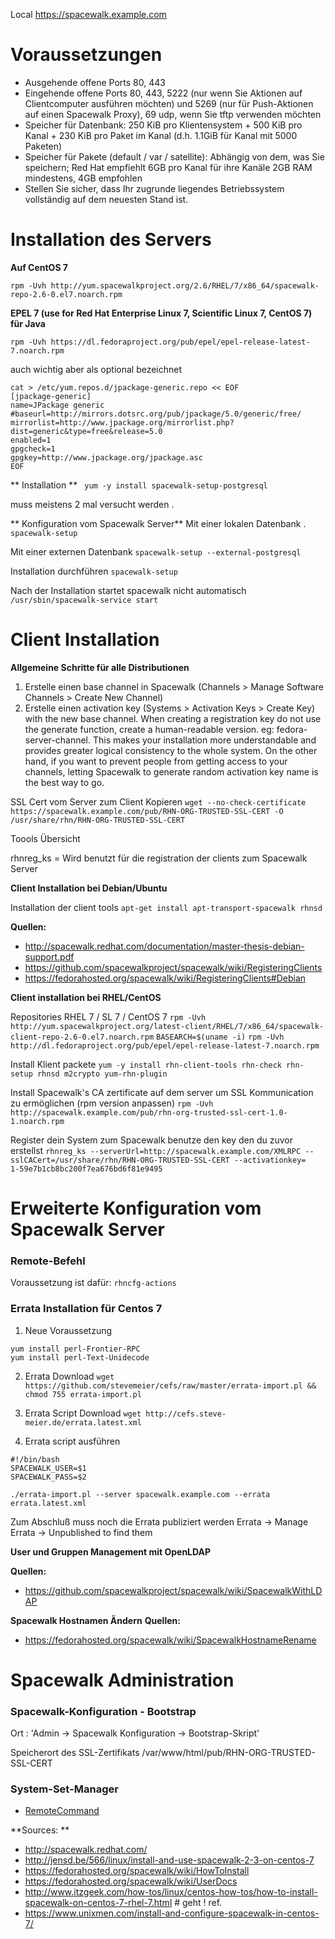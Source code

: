 
Local https://spacewalk.example.com

Voraussetzungen
==============

* Ausgehende offene Ports 80, 443
* Eingehende offene Ports 80, 443, 5222 (nur wenn Sie Aktionen auf Clientcomputer ausführen möchten) und 5269 (nur für Push-Aktionen auf einen Spacewalk Proxy), 69 udp, wenn Sie tftp verwenden möchten
* Speicher für Datenbank: 250 KiB pro Klientensystem + 500 KiB pro Kanal + 230 KiB pro Paket im Kanal (d.h. 1.1GiB für Kanal mit 5000 Paketen)
* Speicher für Pakete (default / var / satellite): Abhängig von dem, was Sie speichern; Red Hat empfiehlt 6GB pro Kanal für ihre Kanäle 2GB RAM mindestens, 4GB empfohlen
* Stellen Sie sicher, dass Ihr zugrunde liegendes Betriebssystem vollständig auf dem neuesten Stand ist.

Installation des Servers
===================

**Auf CentOS 7**

`rpm -Uvh http://yum.spacewalkproject.org/2.6/RHEL/7/x86_64/spacewalk-repo-2.6-0.el7.noarch.rpm`

**EPEL 7 (use for Red Hat Enterprise Linux 7, Scientific Linux 7, CentOS 7) für Java**

`rpm -Uvh https://dl.fedoraproject.org/pub/epel/epel-release-latest-7.noarch.rpm`

auch wichtig aber als optional bezeichnet
```
cat > /etc/yum.repos.d/jpackage-generic.repo << EOF
[jpackage-generic]
name=JPackage generic
#baseurl=http://mirrors.dotsrc.org/pub/jpackage/5.0/generic/free/
mirrorlist=http://www.jpackage.org/mirrorlist.php?dist=generic&type=free&release=5.0
enabled=1
gpgcheck=1
gpgkey=http://www.jpackage.org/jpackage.asc
EOF
```

** Installation **
` yum -y install spacewalk-setup-postgresql`

muss meistens 2 mal versucht werden .

** Konfiguration vom Spacewalk Server**
Mit einer lokalen Datenbank .
`spacewalk-setup`

Mit einer externen Datenbank
`spacewalk-setup --external-postgresql`

Installation durchführen
`spacewalk-setup`

Nach der Installation startet spacewalk nicht automatisch
`/usr/sbin/spacewalk-service start`


Client Installation
==============

**Allgemeine Schritte für alle Distributionen**

1. Erstelle einen  base channel in Spacewalk (Channels > Manage Software Channels > Create New Channel)
2.  Erstelle einen activation key (Systems > Activation Keys > Create Key) with the new base channel. When creating a registration key do not use the generate function, create a human-readable version. eg: fedora-server-channel. This makes your installation more understandable and provides greater logical consistency to the whole system. On the other hand, if you want to prevent people from getting access to your channels, letting Spacewalk to generate random activation key name is the best way to go.


SSL Cert vom Server zum Client Kopieren
`wget --no-check-certificate https://spacewalk.example.com/pub/RHN-ORG-TRUSTED-SSL-CERT -O /usr/share/rhn/RHN-ORG-TRUSTED-SSL-CERT`


Toools Übersicht

rhnreg_ks = Wird benutzt für die  registration der clients zum Spacewalk Server

**Client Installation bei Debian/Ubuntu**

Installation der client tools 
`apt-get install apt-transport-spacewalk rhnsd`



**Quellen:**
* http://spacewalk.redhat.com/documentation/master-thesis-debian-support.pdf
* https://github.com/spacewalkproject/spacewalk/wiki/RegisteringClients
* https://fedorahosted.org/spacewalk/wiki/RegisteringClients#Debian

**Client installation bei RHEL/CentOS**

Repositories  RHEL 7 / SL 7 / CentOS 7
`rpm -Uvh http://yum.spacewalkproject.org/latest-client/RHEL/7/x86_64/spacewalk-client-repo-2.6-0.el7.noarch.rpm`
`BASEARCH=$(uname -i)`
`rpm -Uvh http://dl.fedoraproject.org/pub/epel/epel-release-latest-7.noarch.rpm`

Install Klient packete
`yum -y install rhn-client-tools rhn-check rhn-setup rhnsd m2crypto yum-rhn-plugin`

Install Spacewalk's CA zertificate auf dem server um  SSL Kommunication zu ermöglichen (rpm version anpassen)
`rpm -Uvh http://spacewalk.example.com/pub/rhn-org-trusted-ssl-cert-1.0-1.noarch.rpm`

Register dein System zum Spacewalk benutze den key den du zuvor erstellst
`rhnreg_ks --serverUrl=http://spacewalk.example.com/XMLRPC --sslCACert=/usr/share/rhn/RHN-ORG-TRUSTED-SSL-CERT --activationkey= 	1-59e7b1cb8bc200f7ea676bd6f81e9495`

Erweiterte Konfiguration vom Spacewalk Server 
=======================================

### Remote-Befehl
Voraussetzung ist dafür: 
`rhncfg-actions`


### Errata Installation für Centos 7

1. Neue Voraussetzung 
```
yum install perl-Frontier-RPC
yum install perl-Text-Unidecode
```

2. Errata Download
`wget https://github.com/stevemeier/cefs/raw/master/errata-import.pl && chmod 755 errata-import.pl`

3. Errata Script Download
`wget http://cefs.steve-meier.de/errata.latest.xml`

4. Errata script ausführen 
```
#!/bin/bash
SPACEWALK_USER=$1
SPACEWALK_PASS=$2

./errata-import.pl --server spacewalk.example.com --errata errata.latest.xml 

```

Zum Abschluß muss noch die Errata publiziert werden 
Errata -> Manage Errata -> Unpublished to find them

**User und Gruppen Management mit OpenLDAP**

**Quellen:**
* https://github.com/spacewalkproject/spacewalk/wiki/SpacewalkWithLDAP

**Spacewalk Hostnamen Ändern**
**Quellen:**
* https://fedorahosted.org/spacewalk/wiki/SpacewalkHostnameRename

Spacewalk Administration
======================

###  Spacewalk-Konfiguration - Bootstrap
Ort : 'Admin -> Spacewalk Konfiguration -> Bootstrap-Skript'

Speicherort des SSL-Zertifikats /var/www/html/pub/RHN-ORG-TRUSTED-SSL-CERT


### System-Set-Manager 
* [RemoteCommand](https://spacewalk.example.com/rhn/systems/ssm/provisioning/RemoteCommand.do)

**Sources: **
* http://spacewalk.redhat.com/
* http://jensd.be/566/linux/install-and-use-spacewalk-2-3-on-centos-7
* https://fedorahosted.org/spacewalk/wiki/HowToInstall
* https://fedorahosted.org/spacewalk/wiki/UserDocs
* http://www.itzgeek.com/how-tos/linux/centos-how-tos/how-to-install-spacewalk-on-centos-7-rhel-7.html # geht ! ref.
* https://www.unixmen.com/install-and-configure-spacewalk-in-centos-7/